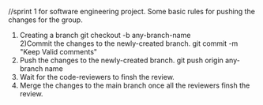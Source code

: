 //sprint 1 for software engineering project.
Some basic rules for pushing the changes for the group.<br/>
1) Creating a branch git checkout -b any-branch-name<br />
2)Commit the changes to the newly-created branch. git commit -m "Keep Valid comments"<br />
3) Push the changes to the newly-created branch. git push origin any-branch name<br />
4) Wait for the code-reviewers to finsh the review.
5) Merge the changes to the main branch once all the reviewers finsh the review.<br />
